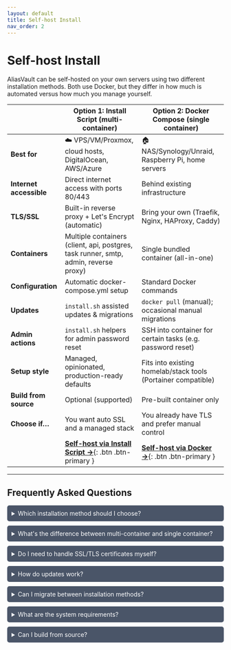 ```yaml
---
layout: default
title: Self-host Install
nav_order: 2
---
```


# Self-host Install

AliasVault can be self-hosted on your own servers using two different installation methods. Both use Docker, but they differ in how much is automated versus how much you manage yourself.

|                          | **Option 1: Install Script (multi-container)** | **Option 2: Docker Compose (single container)** |
|--------------------------|---------------------------------------------------|-----------------------------------------------|
| **Best for**             | ☁️ VPS/VM/Proxmox, cloud hosts, DigitalOcean, AWS/Azure | 🏠 NAS/Synology/Unraid, Raspberry Pi, home servers |
| **Internet accessible**  | Direct internet access with ports 80/443         | Behind existing infrastructure                |
| **TLS/SSL**              | Built-in reverse proxy + Let's Encrypt (automatic) | Bring your own (Traefik, Nginx, HAProxy, Caddy) |
| **Containers**           | Multiple containers (client, api, postgres, task runner, smtp, admin, reverse proxy) | Single bundled container (all-in-one)         |
| **Configuration**        | Automatic docker-compose.yml setup               | Standard Docker commands                      |
| **Updates**              | `install.sh` assisted updates & migrations                | `docker pull` (manual); occasional manual migrations |
| **Admin actions**        | `install.sh` helpers for admin password reset              | SSH into container for certain tasks (e.g. password reset) |
| **Setup style**          | Managed, opinionated, production-ready defaults  | Fits into existing homelab/stack tools (Portainer compatible) |
| **Build from source**    | Optional (supported)                             | Pre-built container only                      |
| **Choose if…**           | You want auto SSL and a managed stack            | You already have TLS and prefer manual control |
|                          | [**Self-host via Install Script →**](./script){: .btn .btn-primary } | [**Self-host via Docker →**](./docker-compose){: .btn .btn-primary } |


---

## Frequently Asked Questions

<details style="margin-bottom: 10px;">
<summary style="background-color: #4a5568; color: #ffffff; padding: 10px; border-radius: 5px; cursor: pointer;">Which installation method should I choose?</summary>
<div style="background-color: #2d3748; color: #ffffff; padding: 15px; border-left: 3px solid #4299e1;" markdown="1">

**Choose the Installer Script if:**
- You have a dedicated VM or VPS for AliasVault
- Your server is directly accessible from the internet
- You want automatic SSL certificates via Let's Encrypt
- You prefer a managed, production-ready setup with CLI helpers

**Choose Manual Setup if:**
- You're running a home server or NAS (Synology, Unraid, etc.)
- You already have a reverse proxy handling SSL (Traefik, Nginx, Caddy)
- You want to manage AliasVault alongside other Docker containers
- You prefer using standard Docker commands and tools like Portainer

</div>
</details>

<details style="margin-bottom: 10px;">
<summary style="background-color: #4a5568; color: #ffffff; padding: 10px; border-radius: 5px; cursor: pointer;">What's the difference between multi-container and single container?</summary>
<div style="background-color: #2d3748; color: #ffffff; padding: 15px; border-left: 3px solid #4299e1;" markdown="1">

| **Multi-container (Installer Script)** | **Single container (Manual Setup)** |
|----------------------------------------|-------------------------------------|
| Separates services into individual containers | All services bundled in one container |
| Easier to scale individual components | Simpler to manage with Docker commands |
| Uses docker-compose for orchestration | Lower resource overhead |
| Better for production deployments | Better for home labs and personal use |

</div>
</details>

<details style="margin-bottom: 10px;">
<summary style="background-color: #4a5568; color: #ffffff; padding: 10px; border-radius: 5px; cursor: pointer;">Do I need to handle SSL/TLS certificates myself?</summary>
<div style="background-color: #2d3748; color: #ffffff; padding: 15px; border-left: 3px solid #4299e1;" markdown="1">

- **Installer Script**: No, it includes automatic Let's Encrypt certificates
- **Manual Setup**: Yes, you need your own reverse proxy for HTTPS

</div>
</details>

<details style="margin-bottom: 10px;">
<summary style="background-color: #4a5568; color: #ffffff; padding: 10px; border-radius: 5px; cursor: pointer;">How do updates work?</summary>
<div style="background-color: #2d3748; color: #ffffff; padding: 15px; border-left: 3px solid #4299e1;" markdown="1">

| Method | Update Process |
|--------|---------------|
| **Installer Script** | Run `./install.sh update` for automated updates and migrations |
| **Manual Setup** | Use `docker pull` to get the latest image; manual migrations may be required |

</div>
</details>

<details style="margin-bottom: 10px;">
<summary style="background-color: #4a5568; color: #ffffff; padding: 10px; border-radius: 5px; cursor: pointer;">Can I migrate between installation methods?</summary>
<div style="background-color: #2d3748; color: #ffffff; padding: 15px; border-left: 3px solid #4299e1;" markdown="1">

Yes! Both methods use the same bind mount directories (`/database`, `/certificates`, `/logs`, `/secrets`), making migration straightforward. Simply stop/uninstall via one method and follow the installation steps for the other - your data will be preserved.

</div>
</details>

<details style="margin-bottom: 10px;">
<summary style="background-color: #4a5568; color: #ffffff; padding: 10px; border-radius: 5px; cursor: pointer;">What are the system requirements?</summary>
<div style="background-color: #2d3748; color: #ffffff; padding: 15px; border-left: 3px solid #4299e1;" markdown="1">

**Minimum requirements:**
- 64-bit Linux OS (Ubuntu or RHEL-based recommended)
- 1 vCPU, 1GB RAM, 16GB disk
- Docker CE (≥ 20.10) and Docker Compose (≥ 2.0)

**Network requirements:**
- Ports 80 and 443 available
- Optional: Ports 25 and 587 for private email domains

</div>
</details>

<details style="margin-bottom: 10px;">
<summary style="background-color: #4a5568; color: #ffffff; padding: 10px; border-radius: 5px; cursor: pointer;">Can I build from source?</summary>
<div style="background-color: #2d3748; color: #ffffff; padding: 15px; border-left: 3px solid #4299e1;" markdown="1">

- **Installer Script**: Yes, optional build from source is supported
- **Manual Setup**: No, uses pre-built container images only

</div>
</details>
